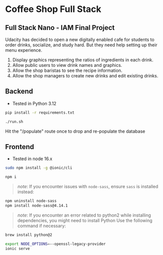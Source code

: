 # Coffee Shop Full Stack

## Full Stack Nano - IAM Final Project

Udacity has decided to open a new digitally enabled cafe for students to order drinks, socialize, and study hard. But they need help setting up their menu experience.

1. Display graphics representing the ratios of ingredients in each drink.
2. Allow public users to view drink names and graphics.
3. Allow the shop baristas to see the recipe information.
4. Allow the shop managers to create new drinks and edit existing drinks.

## Backend

- Tested in Python 3.12

```bash
pip install -r requirements.txt
```


```bash
./run.sh
```

Hit the "/populate" route once to drop and re-populate the database


## Frontend

- Tested in node 16.x

```bash
sudo npm install -g @ionic/cli
```


```bash
npm i
```


> _note_: If you encounter issues with `node-sass`, ensure `sass` is installed instead:

```bash
npm uninstall node-sass
npm install node-sass@4.14.1
```

> _note_: If you encounter an error related to python2 while installing dependencies, you might need to install Python  Use the following command if necessary:
```bash
brew install python@2
```


```bash
export NODE_OPTIONS=--openssl-legacy-provider
ionic serve
```







